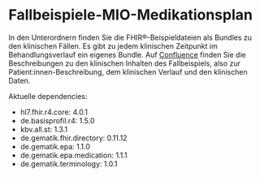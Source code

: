 # Fallbeispiele-MIO-Medikationsplan


In den Unterordnern finden Sie die FHIR®-Beispieldateien als Bundles zu den klinischen Fällen. Es gibt zu jedem klinischen Zeitpunkt im Behandlungsverlauf ein eigenes Bundle.
Auf [Confluence](https://mio.kbv.de/display/EMP1X0X0/Fallbeispiele) finden Sie die Beschreibungen zu den klinischen Inhalten des Fallbeispiels, also zur Patient:innen-Beschreibung, dem klinischen Verlauf und den klinischen Daten.

Aktuelle dependencies:
 - hl7.fhir.r4.core: 4.0.1
 - de.basisprofil.r4: 1.5.0
 - kbv.all.st: 1.3.1
 - de.gematik.fhir.directory: 0.11.12
 - de.gematik.epa: 1.1.0
 - de.gematik.epa.medication: 1.1.1
 - de.gematik.terminology: 1.0.1